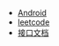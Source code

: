 - [Android](docs/Android/_sidebar.md)
- [leetcode](docs/leetcode/_sidebar.md)
- [接口文档](docs/项目接口/_sidebar.md)